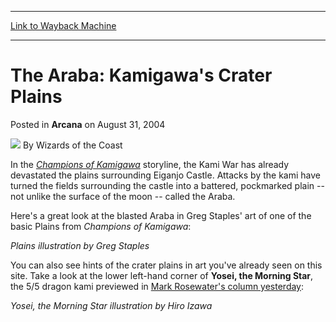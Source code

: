 
---
[Link to Wayback Machine](https://web.archive.org/web/20210429171749/https://magic.wizards.com/en/articles/archive/arcana/araba-kamigawas-crater-plains-2004-08-31)

[_metadata_:author]:- "Wizards of the Coast"
[_metadata_:description]:- "In the Champions of Kamigawa storyline, the Kami War has already devastated the plains surrounding Eiganjo Castle. Attacks by the kami have turned the fields surrounding the castle into a battered, pockmarked plain -- not unlike the surface of the moon -- called the Araba. Here's a great look at the blasted Araba in Greg Staples' art of one of the basic Plains from Champions"
[_metadata_:generator]:- "Drupal 7 (http://drupal.org)"
[_metadata_:node]:- "607431"
[_metadata_:publish_date]:- "2004-08-31"
[_metadata_:source]:- "div-main-content"
[_metadata_:title]:- "The Araba: Kamigawa's Crater Plains"
[_metadata_:wayback_capture_timestamp]:- "2021-04-29 17:17:49"
[_metadata_:wayback_raw_url]:- "https://web.archive.org/web/20210429171749id_/https://magic.wizards.com/en/articles/archive/arcana/araba-kamigawas-crater-plains-2004-08-31"
[_metadata_:wayback_url]:- "https://magic.wizards.com/en/articles/archive/arcana/araba-kamigawas-crater-plains-2004-08-31"
---


The Araba: Kamigawa's Crater Plains
===================================



 Posted in **Arcana**
 on August 31, 2004 






![](https://media.magic.wizards.com/styles/auth_small/public/images/person/wizards_author.jpg)
By Wizards of the Coast











In the *[Champions of Kamigawa](http://archive.wizards.com/magic/displayexpansion.asp?set=chk&page=1)* storyline, the Kami War has already devastated the plains surrounding Eiganjo Castle. Attacks by the kami have turned the fields surrounding the castle into a battered, pockmarked plain -- not unlike the surface of the moon -- called the Araba.


Here's a great look at the blasted Araba in Greg Staples' art of one of the basic Plains from *Champions of Kamigawa*:


  
*Plains illustration by Greg Staples*



You can also see hints of the crater plains in art you've already seen on this site. Take a look at the lower left-hand corner of **Yosei, the Morning Star**, the 5/5 dragon kami previewed in [Mark Rosewater's column yesterday](http://archive.wizards.com/Magic/Magazine/Article.aspx?x=mtgcom/daily/mr139): 


  
*Yosei, the Morning Star illustration by Hiro Izawa*








